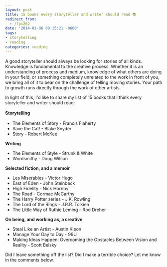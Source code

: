 ```yaml
---
layout: post
title: 15 books every storyteller and writer should read 📚
redirect_from:
  - /?p=262
date: '2014-01-06 09:15:21 -0600'
tags:
- storytelling
- reading
categories: reading
---
```

<p>A good storyteller should always be looking for stories of all kinds. Knowledge is fundamental to the creative process. Whether it is an understanding of process and medium, knowledge of what others are doing in your field, or something completely unrelated to the work in front of you, we bring all of it to bear on the challenge of telling moving stories. Your path to growth runs directly through the work of other artists.</p>
<p>In light of this, I'd like to share my list of 15 books that I think every storyteller and writer should read:</p>
<p><b style="line-height: 1.5em;">Storytelling</b></p>
<ul>
<li>The Elements of Story - Francis Flaherty</li>
<li>Save the Cat! - Blake Snyder</li>
<li>Story - Robert McKee</li>
</ul>
<p><b>Writing</b></p>
<ul>
<li>The Elements of Style - Strunk &amp; White</li>
<li>Wordsmithy - Doug Wilson</li>
</ul>
<p><b>Selected fiction, and a memoir</b></p>
<ul>
<li>Les Miserables - Victor Hugo</li>
<li>East of Eden - John Steinbeck</li>
<li>High Fidelity - Nick Hornby</li>
<li>The Road - Cormac McCarthy</li>
<li>The Harry Potter series - J.K. Rowling</li>
<li>The Lord of the Rings - J.R.R. Tolkien</li>
<li>The Little Way of Ruthie Leming – Rod Dreher</li>
</ul>
<p><b>On being, and working as, a creative</b></p>
<ul>
<li>Steal Like an Artist - Austin Kleon</li>
<li>Manage Your Day to Day - 99U</li>
<li>Making Ideas Happen: Overcoming the Obstacles Between Vision and Reality - Scott Belsky</li>
</ul>
<p>Did I leave something off the list? Did I make a terrible choice? Let me know in the comments below.</p>
